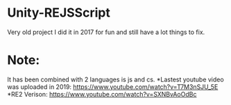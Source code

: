 # Unity-REJSScript
Very old project I did it in 2017 for fun and still have a lot things to fix.
# Note:
It has been combined with 2 languages is js and cs.
*Lastest youtube video was uploaded in 2019: 
https://www.youtube.com/watch?v=T7M3nSJU_5E
*RE2 Verison: 
https://www.youtube.com/watch?v=SXNBvAoOdBc
